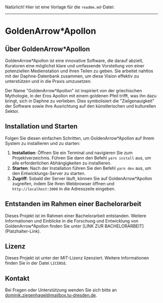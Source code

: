 Natürlich! Hier ist eine Vorlage für die `readme.md`-Datei:

---

# GoldenArrow*Apollon

## Über GoldenArrow*Apollon

GoldenArrow*Apollon ist eine innovative Software, die darauf abzielt, Kuratoren eine möglichst klare und umfassende Vorstellung von einer potenziellen Medienstation und ihren Teilen zu geben. Sie arbeitet nahtlos mit der Daphne-Datenbank zusammen, um diese Vision effektiv zu unterstützen und in die Praxis umzusetzen.

Der Name "GoldenArrow*Apollon" ist inspiriert von der griechischen Mythologie, in der Eros Apollon mit einem goldenen Pfeil trifft, was ihn dazu bringt, sich in Daphne zu verlieben. Dies symbolisiert die "Zielgenauigkeit" der Software sowie ihre Ausrichtung auf den künstlerischen und kulturellen Sektor.

## Installation und Starten

Folgen Sie diesen einfachen Schritten, um GoldenArrow*Apollon auf Ihrem System zu installieren und zu starten:

1. **Installation**: Öffnen Sie ein Terminal und navigieren Sie zum Projektverzeichnis. Führen Sie dann den Befehl `yarn install` aus, um alle erforderlichen Abhängigkeiten zu installieren.
2. **Starten**: Nach der Installation führen Sie den Befehl `yarn dev` aus, um den Entwicklungs-Server zu starten.
3. **Zugriff**: Sobald der Server läuft, können Sie auf GoldenArrow*Apollon zugreifen, indem Sie Ihren Webbrowser öffnen und `http://localhost:3000` in die Adresszeile eingeben.

## Entstanden im Rahmen einer Bachelorarbeit

Dieses Projekt ist im Rahmen einer Bachelorarbeit entstanden. Weitere Informationen und Einblicke in die Forschung und Entwicklung von GoldenArrow*Apollon finden Sie unter [LINK ZUR BACHELORARBEIT] (Platzhalter-Link).

## Lizenz

Dieses Projekt ist unter der MIT-Lizenz lizenziert. Weitere Informationen finden Sie in der Datei `LICENSE`.

## Kontakt

Bei Fragen oder Unterstützung wenden Sie sich bitte an dominik.ziegenhagel@mailbox.tu-dresden.de.
